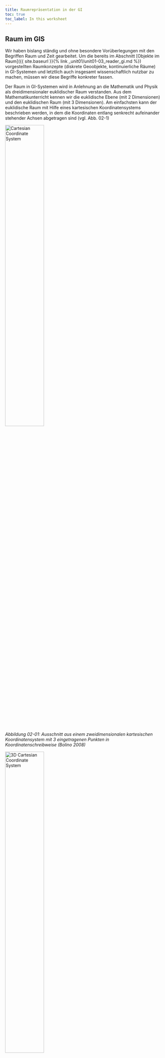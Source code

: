 ```yaml
---
title: Raumrepräsentation in der GI
toc: true
toc_label: In this worksheet
---
```

## Raum im GIS

Wir haben bislang ständig und ohne besondere Vorüberlegungen mit den Begriffen Raum und Zeit gearbeitet. Um die bereits im Abschnitt [Objekte im Raum]({{ site.baseurl }}{% link _unit01/unit01-03_reader_gi.md %}) vorgestellten Raumkonzepte (diskrete Geoobjekte, kontinuierliche Räume) in GI-Systemen und letztlich auch insgesamt wissenschaftlich nutzbar zu machen, müssen wir diese Begriffe konkreter fassen.

Der Raum in GI-Systemen wird in Anlehnung an die Mathematik und Physik als dreidimensionaler euklidischer Raum verstanden. Aus dem Mathematikunterricht kennen wir die euklidische Ebene (mit 2 Dimensionen) und den euklidischen Raum (mit 3 Dimensionen). Am einfachsten kann der euklidische Raum mit Hilfe eines kartesischen Koordinatensystems beschrieben werden, in dem die Koordinaten entlang senkrecht aufeinander stehender Achsen abgetragen sind (vgl. Abb. 02-1)

<html><a
href="http://upload.wikimedia.org/wikipedia/commons/thumb/0/0e/Cartesian-coordinate-system.svg/354px-Cartesian-coordinate-system.svg.png" title="Cartesian Coordinate System"> <img src="http://upload.wikimedia.org/wikipedia/commons/thumb/0/0e/Cartesian-coordinate-system.svg/354px-Cartesian-coordinate-system.svg.png" width="50%"  alt="Cartesian Coordinate System"></a> </html>

*Abbildung 02-01: Ausschnitt aus einem zweidimensionalen kartesischen Koordinatensystem mit 3 eingetragenen Punkten in Koordinatenschreibweise (Bolino 2008)*

<html><a
href="http://upload.wikimedia.org/wikipedia/commons/thumb/2/2c/3D_coordinate_system.svg/487px-3D_coordinate_system.svg.png" title="3D Cartesian Coordinate System"> <img src="http://upload.wikimedia.org/wikipedia/commons/thumb/2/2c/3D_coordinate_system.svg/487px-3D_coordinate_system.svg.png" width="50%"  alt="3D Cartesian Coordinate System"></a> </html>

*Abbildung 02-2: Allgemeine Abbildung eines dreidimensionales kartesischen Koordinatensystem mit euklidischen Ebenen durch den Ursprungspunkt (Sakurambo 2007)*

## Die Raumrichtungen 

Bislang haben wir von Geoobjekten als definierten Objekten mit eindeutiger Position (Koordinaten) gesprochen. Mit Hilfe der Koordinate (x- und y-Wert) kann im zweidimensionalen Raum die Position eines Punktes eindeutig festgelegt werden. In der Regel spielt auch die Höhe des Punktes, im Sinne von z. B. der Höhe über dem Meeresspiegel oder der Höhe über der Erdoberfläche, eine Rolle. Hierfür muss folglich auch die dritte Raumdimension (z-Wert) berücksichtigt werden (vgl. Abb. 02-2).

Wenn ein Geoobjekt durch einen Punkt repräsentiert wird, dann ist für eine eindeutige Verortung ein Punkt (x, y, z) im dreidimensionalen Raum ausreichend. Oft haben die in Karten oder GI-Systemen repräsentierten Geoobjekte aber auch selbst eine mehrdimensionale Ausbildung. Dabei versteht man unter der Dimension eines Geoobjektes die voneinander unabhängigen Raumrichtungen, die zur Repräsentation des Geoobjekts verwendet werden (vgl. Abb. 02-3). Diese korrespondieren mit den geometrischen Eigenschaften von Punkten, Strecken, Flächen und Körpern in einem kartesischen Koordinatensystem:
* 0D Geoobjekte: Punkte (Orte); keine Länge und Fläche (z.B. Messstation, Bohrpunkt)
* 1D Geoobjekte: Strecken; definiert durch eine Länge aber keine Fläche (Gewässerlängsprofil, vertikales Bodenprofil)
* 2D Geoobjekte: Flächen; definieren einen geschlossenen Linienzug (Sportplatz,  Stadtgebiet, Einzugsgebiet)
* 3D Geoobjekte: Körper; werden z. B. als Volumen-Körper (Solide) oder Grenzflächen-Körper (Polyeder) definiert (Grundwasserkörper, Atmosphäre).

<html>
<a href="https://www.flickr.com/photos/environmentalinformatics-marburg/13970512442" title="Abbildung 02-03: Dimensionalitäten by Environmental Informatics Marburg, on Flickr"><img src="https://farm8.staticflickr.com/7087/13970512442_289d700fb6.jpg" width="125%" alt="Dimensionalitäten"></a>
</html>


*Abbildung 02-03: Dimensionalität von Geoobjekten (verändert nach Bartelme 2005)*

Neben den räumlichen Merkmalen sind Geoobjekte durch weitere Eigenschaften charakterisiert (z. B. kann einem Fluss ein Name zugeordnet sein, einer Stadt die Einwohnerzahl etc.). Diese, nicht die räumliche Geometrie betreffenden Merkmale eines Geoobjektes, werden als Attribute bezeichnet und bilden die thematische Dimension. Die zeitliche Veränderung von Geoobjekten oder Systemen wird in der Regel 4. Dimension genannt.

## Die Lage im Raum

Für die vollständige und korrekte Repräsentation von Geoobjekten benötigen wir neben dem Ort (Geometrie) und der thematischen Dimension auch noch die relative Lage der Objekte zueinander. Die relative Lage von Geoobjekten zueinander wird als Topologie bezeichnet. Sie zu bestimmen erscheint zunächst einfach. Wir können die geometrische Situation nutzen, um Sie zu berechnen. Schwieriger ist es, wenn diese Punkte exakt die gleichen Raumkoordinaten aufweisen und sich nur in der Höhenangabe (Dimensionalität) unterscheiden, wie etwa in einem Gebäudeplan die Ausgänge eines Aufzugs oder wenn es nicht auf die exakte Lage zueinander ankommt, sondern auf Information was ist benachbart. Ein bekanntes Praxisbeispiel für eine topologische Betrachtungsweise ist ein Liniennetzplan der in Abbildung 02-4 die Buslinien und Haltestellen für Marburg dargestellt.

![Full screen version of the map]({{ site.baseurl }}/assets/images/unit02/mr_biko_net.png){:target="_blank"}

*Abbildung 02-04: Tagesliniennetzplan der Stadtwerke Marburg. Nur die wenigsten Menschen würden einen Netzfahrplan nutzen, um etwa eine Stadtbesichtigung zu Fuß zu planen, oder aber die geometrisch exakte Lage der Haltestellen zueinander zu ermitteln (Stadtwerke Marburg 2020)*


## Geometrie, Dimensionen und Topologie

In vielen, ja den meisten Situationen ist die korrekte Verknüpfung von Geometrie, Topologie und Dimension unerlässlich. Verbindet man unterschiedliche Geoobjekte zu komplexen Einheiten, kann es zu Überschneidungen, Lücken oder anderen räumlichen Zuständen der Repräsentation der Wirklichkeit kommen. Bei Karten kennen wir dieses Problem nicht, da die bildhafte Wiedergabe der repräsentierten Welt zwangsweise zweidimensional ist und kartographische Symbolik zur Darstellung dieses Mangels verfügbar ist (z.B. Schraffen für die dritte Dimension der Höhe). Im GIS bilden wir die Welt hingegen multidimensional ab . So können sich zum Beispiel zwei Streckenabschnitte, die durch jeweils zwei Koordinaten bestimmt sind, kreuzen. Sind dies eine Bundesstraße und eine Autobahn, findet diese Kreuzung in der Echtwelt mit Hilfe einer Brücke statt. Im GI-System muss diese Brücke im Sinne einer fehlenden Verbindung zwischen Autobahn und Bundesstraße durch die exakte Geometrie, Topologie und Dimension abgebildet werden. Geschieht dies nicht, verlangt das Navigationsgerät vielleicht die direkte Auffahrt auf die Autobahn, weil es die Brücke für eine Kreuzung hält oder leitet gegen die Fahrtrichtung auf die Autobahn.

Eine geeignete räumliche und zeitliche Beschreibung von Geoobjekten und ihrer Eigenschaften macht es also erforderlich, neben der Geometrie auch die Topologie und Dimension des Objektes bzw. des räumlichen Kontinuums zu kennen und adäquat abzubilden.

## Bearbeiten Sie...
Besuchen Sie die folgenden Webseiten. Analysieren Sie vor dem Hintergrund Ihres neu erworbenen Wissens folgendes:

  * [Tank & Rast](http://maps.rast.de/standorte/rast/fullscreen)
  * [Wetterbote – Lahn](http://wetterbote.de/pegel/lahn.htm)
  * [HLUG Marburg](http://www.hlug.de/?id=7122&station=1004)
  * [Cineplex Marburg](http://www.cineplex.de)

  * Was wird repräsentiert? Geoobjekte oder Raumkontinua?
  * Welche Dimension und Geometrie liegt der Repräsentation ihrer Meinung nach zugrunde?
  *  Versuchen Sie einige weitere alltägliche Beispiele für die Bedeutung von Lage und Dimensionalität zu finden.
  *  Überlegen Sie sich unterschiedliche Konzepte wie die Höhe eines bestimmten Raumausschnitts repräsentiert werden kann

